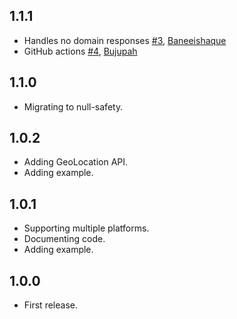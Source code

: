 ## 1.1.1
- Handles no domain responses [#3](https://github.com/Bujupah/dart_ipify/pull/3), [Baneeishaque](https://github.com/Baneeishaque)
- GitHub actions [#4](https://github.com/Bujupah/dart_ipify/pull/3), [Bujupah](https://github.com/Bujupah)

## 1.1.0
- Migrating to null-safety.

## 1.0.2
- Adding GeoLocation API.
- Adding example.

## 1.0.1
- Supporting multiple platforms.
- Documenting code.
- Adding example.

## 1.0.0
- First release.
